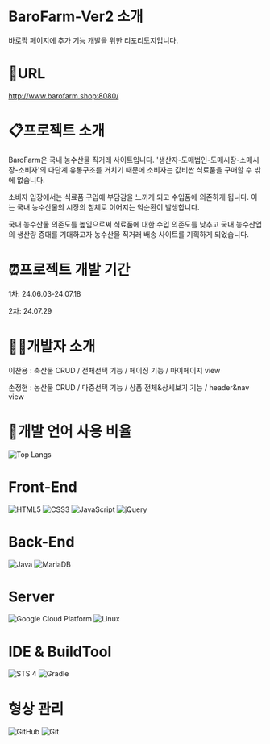 # BaroFarm-Ver2 소개

바로팜 페이지에 추가 기능 개발을 위한 리포리토지입니다.


# 🚀URL
http://www.barofarm.shop:8080/





# 📋프로젝트 소개


BaroFarm은 국내 농수산물 직거래 사이트입니다. '생산자-도매법인-도매시장-소매시장-소비자'의 다단계 유통구조를 거치기 때문에 소비자는 값비싼 식료품을 구매할 수 밖에 없습니다. 


소비자 입장에서는 식료품 구입에 부담감을 느끼게 되고 수입품에 의존하게 됩니다. 이는 국내 농수산물의 시장의 침체로 이어지는 악순환이 발생합니다.


국내 농수산물 의존도를 높임으로써 식료품에 대한 수입 의존도를 낮추고 국내 농수산업의 생산량 증대를 기대하고자 농수산물 직거래 배송 사이트를 기획하게 되었습니다.



# ⏰프로젝트 개발 기간
1차: 24.06.03-24.07.18

2차: 24.07.29


# 💁‍♂️개발자 소개


이찬용 : 축산물 CRUD / 전체선택 기능 / 페이징 기능 / 마이페이지 view


손정현 : 농산물 CRUD / 다중선택 기능 / 상품 전체&상세보기 기능 / header&nav view




# 👀개발 언어 사용 비율
![Top Langs](https://github-readme-stats.vercel.app/api/top-langs/?username=black-5RE5&layout=compact)




# Front-End
![HTML5](https://img.shields.io/badge/html5-%23E34F26.svg?style=for-the-badge&logo=html5&logoColor=white)  ![CSS3](https://img.shields.io/badge/css3-%231572B6.svg?style=for-the-badge&logo=css3&logoColor=white)  ![JavaScript](https://img.shields.io/badge/javascript-%23323330.svg?style=for-the-badge&logo=javascript&logoColor=%23F7DF1E) ![jQuery](https://img.shields.io/badge/jquery-%230769AD.svg?style=for-the-badge&logo=jquery&logoColor=white)


# Back-End
![Java](https://img.shields.io/badge/java-%23ED8B00.svg?style=for-the-badge&logo=openjdk&logoColor=white)  ![MariaDB](https://img.shields.io/badge/MariaDB-003545?style=for-the-badge&logo=mariadb&logoColor=white)   


# Server
![Google Cloud Platform](https://img.shields.io/badge/GoogleCloud-%234285F4.svg?style=for-the-badge&logo=google-cloud&logoColor=white)  ![Linux](https://img.shields.io/badge/Linux-FCC624?style=for-the-badge&logo=linux&logoColor=black)  


# IDE & BuildTool
![STS 4](https://img.shields.io/badge/spring-%236DB33F.svg?style=for-the-badge&logo=spring&logoColor=white)  ![Gradle](https://img.shields.io/badge/Gradle-02303A.svg?style=for-the-badge&logo=Gradle&logoColor=white)


# 형상 관리
![GitHub](https://img.shields.io/badge/github-%23121011.svg?style=for-the-badge&logo=github&logoColor=white)  ![Git](https://img.shields.io/badge/git-%23F05033.svg?style=for-the-badge&logo=git&logoColor=white)
